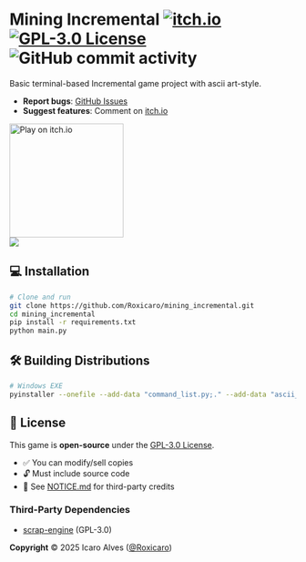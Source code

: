 # Mining Incremental [![itch.io](https://img.shields.io/badge/Available_on-itch.io-FA5C5C?logo=itchdotio)](https://roxicaro.itch.io/mining-incremental) [![GPL-3.0 License](https://img.shields.io/badge/License-GPLv3-blue.svg)](LICENSE) ![GitHub commit activity](https://img.shields.io/github/commit-activity/t/roxicaro/Mining_Incremental) 

Basic terminal-based Incremental game project with ascii art-style. 
- **Report bugs**: [GitHub Issues](https://github.com/Roxicaro/Mining_Incremental/issues)  
- **Suggest features**: Comment on [itch.io](https://roxicaro.itch.io/mining-incremental)  <br>
<a href="https://roxicaro.itch.io/mining-incremental">
  <img src="https://static.itch.io/images/badge.svg" alt="Play on itch.io" width="200">
</a>  
<br>
<img src = "https://github.com/Roxicaro/Mining_Incremental/blob/main/PrintScreens/gameplay.gif"></img>

## 💻 Installation
```bash
# Clone and run
git clone https://github.com/Roxicaro/mining_incremental.git
cd mining_incremental
pip install -r requirements.txt
python main.py
```

## 🛠️ Building Distributions
```bash
# Windows EXE
pyinstaller --onefile --add-data "command_list.py;." --add-data "ascii_designs.py;." main.py
```

## 📜 License
This game is **open-source** under the [GPL-3.0 License](LICENSE).  
- ✅ You can modify/sell copies  
- 🔓 Must include source code  
- 📝 See [NOTICE.md](NOTICE.md) for third-party credits

### Third-Party Dependencies
- [scrap-engine](https://github.com/lxgr-linux/scrap_engine) (GPL-3.0)

**Copyright** © 2025 Icaro Alves ([@Roxicaro](https://github.com/Roxicaro))



